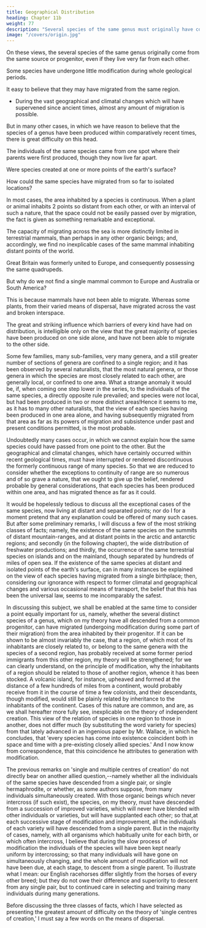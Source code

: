 ```yaml
---
title: Geographical Distribution
heading: Chapter 11b
weight: 77
description: "Several species of the same genus must originally have come from the same source"
image: "/covers/origin.jpg"
---
```



On these views, the several species of the same genus originally come from the same source or progenitor, even if they live very far from each other. 

Some species have undergone little modification during whole geological periods.

It easy to believe that they may have migrated from the same region.
- During the vast geographical and climatal changes which will have supervened since ancient times, almost any amount of migration is possible. 

But in many other cases, in which we have reason to believe that the species of a genus have been produced within comparatively recent times, there is great difficulty on this head.

The individuals of the same species came from one spot where their parents were first produced, though they now live far apart. 

<!-- for, as explained in the last chapter, it is incredible that individuals identically the same should ever have been produced through natural selection from parents specifically distinct. -->

Were species created at one or more points of the earth's surface?

How could the same species have migrated from so far to isolated locations?

<!-- Nevertheless the simplicity of the view that each species was first produced within a single region
captivates the mind. -->

<!-- He who rejects it, rejects the vera causa of ordinary generation with subsequent migration, and calls in the agency of a miracle. It is universally admitted, that  -->


In most cases, the area inhabited by a species is continuous. When a plant or animal inhabits 2 points so distant from each other, or with an interval of such a nature, that the space could not be easily passed over by migration, the fact is given as something remarkable and exceptional.

The capacity of migrating across the sea is more distinctly limited in terrestrial mammals, than perhaps in any other organic beings; and, accordingly, we find no inexplicable cases of the same mammal inhabiting distant points of the world.

Great Britain was formerly united to Europe, and consequently possessing the same quadrupeds. 

But why do we not find a single mammal common to Europe and Australia or South America? 

<!-- The conditions of life are nearly the same, so that a multitude of European animals and plants have become naturalised in America and Australia; and some of the aboriginal plants are identically the same at these distant points of the northern and southern hemispheres? -->

This is because mammals have not been able to migrate. Whereas some plants, from their varied means of dispersal, have migrated across the vast and broken interspace.

The great and striking influence which barriers of every kind have had on distribution, is intelligible only on the view that the great majority of species have been produced on one side alone, and have not been able to migrate to the other side. 

Some few families, many sub-families, very many genera, and a still greater number of sections of genera are confined to a single region; and it has been observed by several naturalists, that the most natural genera, or those genera in which the species are most closely related to each other, are generally local, or confined to one area. What a strange anomaly it would be, if, when coming one step lower in the series, to the individuals of the same species, a directly opposite rule prevailed; and species were not local, but had been produced in two or more distinct areas!Hence it seems to me, as it has to many other naturalists, that the view of each species having been produced in one area alone, and having subsequently migrated from that area as far as its powers of migration and subsistence under past and present conditions permitted, is the most probable.


Undoubtedly many cases occur, in which we cannot explain how the same species could have passed from one point to the other. But the geographical and climatal changes, which have certainly occurred within recent geological times, must have interrupted or rendered discontinuous the formerly continuous range of many species. So that we are reduced to consider whether the
exceptions to continuity of range are so numerous and of so grave a nature, that we ought to give up
the belief, rendered probable by general considerations, that each species has been produced within
one area, and has migrated thence as far as it could. 

It would be hopelessly tedious to discuss all the exceptional cases of the same species, now living at distant and separated points; nor do I for a
moment pretend that any explanation could be offered of many such cases. But after some
preliminary remarks, I will discuss a few of the most striking classes of facts; namely, the existence
of the same species on the summits of distant mountain-ranges, and at distant points in the arctic
and antarctic regions; and secondly (in the following chapter), the wide distribution of freshwater
productions; and thirdly, the occurrence of the same terrestrial species on islands and on the
mainland, though separated by hundreds of miles of open sea. If the existence of the same species
at distant and isolated points of the earth's surface, can in many instances be explained on the view
of each species having migrated from a single birthplace; then, considering our ignorance with
respect to former climatal and geographical changes and various occasional means of transport, the
belief that this has been the universal law, seems to me incomparably the safest.

In discussing this subject, we shall be enabled at the same time to consider a point equally
important for us, namely, whether the several distinct species of a genus, which on my theory have
all descended from a common progenitor, can have migrated (undergoing modification during
some part of their migration) from the area inhabited by their progenitor. If it can be shown to be
almost invariably the case, that a region, of which most of its inhabitants are closely related to, or
belong to the same genera with the species of a second region, has probably received at some
former period immigrants from this other region, my theory will be strengthened; for we can clearly
understand, on the principle of modification, why the inhabitants of a region should be related to
those of another region, whence it has been stocked. A volcanic island, for instance, upheaved and
formed at the distance of a few hundreds of miles from a continent, would probably receive from it
in the course of time a few colonists, and their descendants, though modified, would still be plainly
related by inheritance to the inhabitants of the continent. Cases of this nature are common, and are,
as we shall hereafter more fully see, inexplicable on the theory of independent creation. This view
of the relation of species in one region to those in another, does not differ much (by substituting the
word variety for species) from that lately advanced in an ingenious paper by Mr. Wallace, in which
he concludes, that 'every species has come into existence coincident both in space and time with a
pre-existing closely allied species.' And I now know from correspondence, that this coincidence he
attributes to generation with modification.

The previous remarks on 'single and multiple centres of creation' do not directly bear on another
allied question,--namely whether all the individuals of the same species have descended from a
single pair, or single hermaphrodite, or whether, as some authors suppose, from many individuals
simultaneously created. With those organic beings which never intercross (if such exist), the
species, on my theory, must have descended from a succession of improved varieties, which will
never have blended with other individuals or varieties, but will have supplanted each other; so that,at each successive stage of modification and improvement, all the individuals of each variety will
have descended from a single parent. But in the majority of cases, namely, with all organisms
which habitually unite for each birth, or which often intercross, I believe that during the slow
process of modification the individuals of the species will have been kept nearly uniform by
intercrossing; so that many individuals will have gone on simultaneously changing, and the whole
amount of modification will not have been due, at each stage, to descent from a single parent. To
illustrate what I mean: our English racehorses differ slightly from the horses of every other breed;
but they do not owe their difference and superiority to descent from any single pair, but to
continued care in selecting and training many individuals during many generations.

Before discussing the three classes of facts, which I have selected as presenting the greatest amount
of difficulty on the theory of 'single centres of creation,' I must say a few words on the means of
dispersal.
